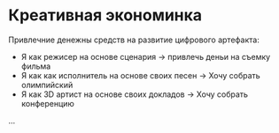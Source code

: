 # Креативная экономинка

Привлечние денежны средств на развитие цифрового артефакта:

- Я как режисер на основе сценария → привлечь деньи на съемку фильма
- Я как как исполнитель на основе своих песен → Хочу собрать олимпийский
- Я как 3D артист на основе своих докладов → Хочу собрать конференцию

…